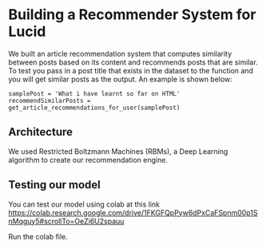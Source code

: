 # Building a Recommender System for Lucid
We built an article recommendation system that computes similarity between posts based on its content and recommends posts that are similar. To test you pass in a post title that exists in the dataset to the function and you will get similar posts as the output. An example is shown below:

```
samplePost = 'What i have learnt so far on HTML'
recommendSimilarPosts = get_article_recommendations_for_user(samplePost)
```

## Architecture
We used Restricted Boltzmann Machines (RBMs), a Deep Learning algorithm to create our recommendation engine.


## Testing our model
You can test our model using colab at this link https://colab.research.google.com/drive/1FKGFQpPyw6dPxCaFSpnm00p1SnMqguy5#scrollTo=OeZi6U2spauu

Run the colab file.
